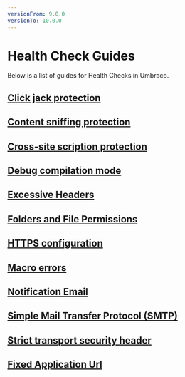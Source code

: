 ```yaml
---
versionFrom: 9.0.0
versionTo: 10.0.0
---
```


# Health Check Guides

Below is a list of guides for Health Checks in Umbraco.

## [Click jack protection](clickjackingprotection.md)

## [Content sniffing protection](contentsniffingprotection.md)

## [Cross-site scription protection](crosssitescriptingprotection.md)

## [Debug compilation mode](debugcompilationmode.md)

## [Excessive Headers](excessiveheaders.md)

## [Folders and File Permissions](folderandfilepermissions.md)

## [HTTPS configuration](httpsconfiguration.md)

## [Macro errors](macroerrors.md)

## [Notification Email](notificationemail.md)

## [Simple Mail Transfer Protocol (SMTP)](smtp.md)

## [Strict transport security header](stricttransportsecurityheader.md)

## [Fixed Application Url](fixedapplicationurl.md)

